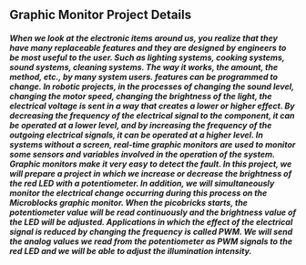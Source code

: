 ## Graphic Monitor Project Details
##### When we look at the electronic items around us, you realize that they have many replaceable features and they are designed by engineers to be most useful to the user. Such as lighting systems, cooking systems, sound systems, cleaning systems. The way it works, the amount, the method, etc., by many system users. features can be programmed to change. In robotic projects, in the processes of changing the sound level, changing the motor speed, changing the brightness of the light, the electrical voltage is sent in a way that creates a lower or higher effect. By decreasing the frequency of the electrical signal to the component, it can be operated at a lower level, and by increasing the frequency of the outgoing electrical signals, it can be operated at a higher level. In systems without a screen, real-time graphic monitors are used to monitor some sensors and variables involved in the operation of the system. Graphic monitors make it very easy to detect the fault. In this project, we will prepare a project in which we increase or decrease the brightness of the red LED with a potentiometer. In addition, we will simultaneously monitor the electrical change occurring during this process on the Microblocks graphic monitor. When the picobricks starts, the potentiometer value will be read continuously and the brightness value of the LED will be adjusted. Applications in which the effect of the electrical signal is reduced by changing the frequency is called PWM. We will send the analog values we read from the potentiometer as PWM signals to the red LED and we will be able to adjust the illumination intensity.